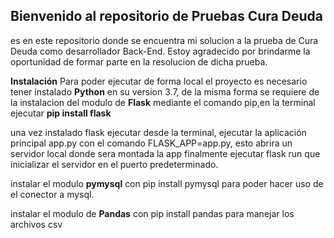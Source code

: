 ## Bienvenido al repositorio de Pruebas Cura Deuda

es en este repositorio donde se encuentra mi solucion a la prueba de Cura Deuda como desarrollador Back-End. Estoy agradecido por brindarme la oportunidad de formar parte en la resolucion de dicha prueba.

**Instalación**
Para poder ejecutar de forma local  el proyecto es necesario tener instalado **Python**  en su version 3.7, de la misma forma  se requiere de la instalacion del modulo de **Flask** mediante el comando pip,en la terminal ejecutar **pip install flask**

una vez instalado flask ejecutar desde la terminal, ejecutar la aplicación principal app.py con el comando FLASK_APP=app.py,
esto abrira un servidor local donde sera montada la app finalmente ejecutar flask run que inicializar el servidor en el puerto predeterminado.

instalar el modulo  **pymysql** con pip install  pymysql para poder hacer uso de el conector a mysql.

instalar el modulo de **Pandas** con pip install pandas para manejar los archivos csv